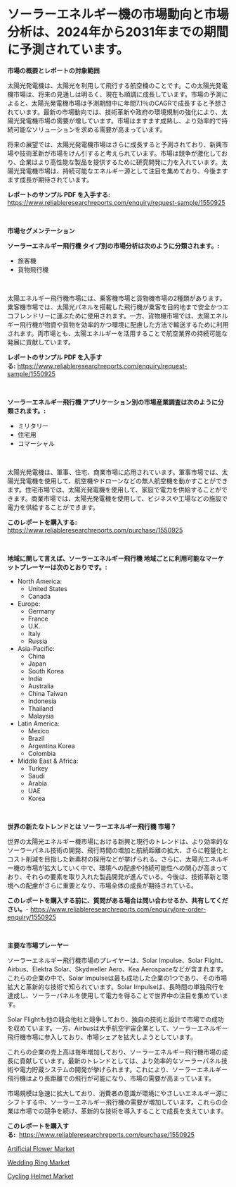 <p><h1>ソーラーエネルギー機の市場動向と市場分析は、2024年から2031年までの期間に予測されています。</h1></p><p><strong>市場の概要とレポートの対象範囲</strong></p>
<p><p>太陽光発電機は、太陽光を利用して飛行する航空機のことです。この太陽光発電機市場は、将来の見通しは明るく、現在も順調に成長しています。市場の予測によると、太陽光発電機市場は予測期間中に年間7.1％のCAGRで成長すると予想されています。最新の市場動向では、技術革新や政府の環境規制の強化により、太陽光発電機市場の需要が増しています。市場はますます成熟し、より効率的で持続可能なソリューションを求める需要が高まっています。</p><p>将来の展望では、太陽光発電機市場はさらに成長すると予測されており、新興市場や技術革新が市場をけん引すると考えられています。市場は競争が激化しており、企業はより高性能な製品を提供するために研究開発に力を入れています。太陽光発電機市場は、持続可能なエネルギー源として注目を集めており、今後ますます成長が期待されています。</p></p>
<p><strong>レポートのサンプル PDF を入手する:</strong> <a href="https://www.reliableresearchreports.com/enquiry/request-sample/1550925">https://www.reliableresearchreports.com/enquiry/request-sample/1550925</a></p>
<p>&nbsp;</p>
<p><strong>市場セグメンテーション</strong></p>
<p><strong>ソーラーエネルギー飛行機 タイプ別の市場分析は次のように分類されます。:</strong></p>
<p><ul><li>旅客機</li><li>貨物飛行機</li></ul></p>
<p>&nbsp;</p>
<p><p>太陽エネルギー飛行機市場には、乗客機市場と貨物機市場の2種類があります。乗客機市場では、太陽光パネルを搭載した飛行機が乗客を目的地まで安全かつエコフレンドリーに運ぶために使用されます。一方、貨物機市場では、太陽エネルギー飛行機が物資や貨物を効率的かつ環境に配慮した方法で輸送するために利用されます。両市場とも、太陽エネルギーを活用することで航空業界の持続可能な発展に貢献しています。</p></p>
<p><strong>レポートのサンプル PDF を入手する:</strong>&nbsp;<a href="https://www.reliableresearchreports.com/enquiry/request-sample/1550925">https://www.reliableresearchreports.com/enquiry/request-sample/1550925</a></p>
<p>&nbsp;</p>
<p><strong> ソーラーエネルギー飛行機 アプリケーション別の市場産業調査は次のように分類されます。:</strong></p>
<p><ul><li>ミリタリー</li><li>住宅用</li><li>コマーシャル</li></ul></p>
<p>&nbsp;</p>
<p><p>太陽光発電機は、軍事、住宅、商業市場に応用されています。軍事市場では、太陽光発電機を使用して、航空機やドローンなどの無人航空機を動かすことができます。住宅市場では、太陽光発電機を使用して、家庭で電力を供給することができます。商業市場では、太陽光発電機を使用して、ビジネスや工場などの施設で電力を供給することができます。</p></p>
<p><strong>このレポートを購入する:</strong>&nbsp; <a href="https://www.reliableresearchreports.com/purchase/1550925">https://www.reliableresearchreports.com/purchase/1550925</a></p>
<p>&nbsp;</p>
<p><strong>地域に関して言えば、ソーラーエネルギー飛行機 地域ごとに利用可能なマーケットプレーヤーは次のとおりです。:</strong></p>
<p><ul>
    <li>
        North America:
        <ul>
            <li>United States</li>
            <li>Canada</li>
        </ul>
    </li>
    <li>
        Europe:
        <ul>
            <li>Germany</li>
            <li>France</li>
            <li>U.K.</li>
            <li>Italy</li>
            <li>Russia</li>
        </ul>
    </li>
    <li>
        Asia-Pacific:
        <ul>
            <li>China</li>
            <li>Japan</li>
            <li>South Korea</li>
            <li>India</li>
            <li>Australia</li>
            <li>China Taiwan</li>
            <li>Indonesia</li>
            <li>Thailand</li>
            <li>Malaysia</li>
        </ul>
    </li>
    <li>
        Latin America:
        <ul>
            <li>Mexico</li>
            <li>Brazil</li>
            <li>Argentina Korea</li>
            <li>Colombia</li>
        </ul>
    </li>
    <li>
        Middle East & Africa:
        <ul>
            <li>Turkey</li>
            <li>Saudi</li>
            <li>Arabia</li>
            <li>UAE</li>
            <li>Korea</li>
        </ul>
    </li>
    </ul></p>
<p>&nbsp;</p>
<p><strong>世界の新たなトレンドとは ソーラーエネルギー飛行機 市場？</strong></p>
<p><p>世界の太陽光エネルギー機市場における新興と現行のトレンドは、より効率的なソーラーパネル技術の開発、飛行時間の増加と航続距離の拡大、さらに軽量化とコスト削減を目指した新素材の採用などが挙げられる。さらに、太陽光エネルギー機の市場が拡大していく中で、環境への配慮や持続可能性への関心が高まっており、それらの要素を取り入れた製品開発が進んでいる。今後は、技術革新と環境への配慮がさらに重要となり、市場全体の成長が期待されている。</p></p>
<p><strong>このレポートを購入する前に、質問がある場合は問い合わせるか、共有してください。</strong>- <a href="https://www.reliableresearchreports.com/enquiry/pre-order-enquiry/1550925">https://www.reliableresearchreports.com/enquiry/pre-order-enquiry/1550925</a></p>
<p>&nbsp;</p>
<p><strong>主要な市場プレーヤー</strong></p>
<p><p>ソーラーエネルギー飛行機市場のプレイヤーは、Solar Impulse、Solar Flight、Airbus、Elektra Solar、Skydweller Aero、Kea Aerospaceなどが含まれます。これらの企業の中で、Solar Impulseは最も成功した企業の1つであり、その市場拡大と革新的な技術で知られています。Solar Impulseは、長時間の単独飛行を達成し、ソーラーパネルを使用して電力を得ることで世界中の注目を集めています。</p><p>Solar Flightも他の競合他社と競争しており、独自の技術と設計で市場での成功を収めています。一方、Airbusは大手航空宇宙企業として、ソーラーエネルギー飛行機市場に参入しており、市場シェアを拡大しようとしています。</p><p>これらの企業の売上高は毎年増加しており、ソーラーエネルギー飛行機市場の成長に貢献しています。最新のトレンドとしては、より効率的なソーラーパネル技術や電力貯蔵システムの開発が挙げられます。これにより、ソーラーエネルギー飛行機はより長距離での飛行が可能になり、市場の需要が高まっています。</p><p>市場規模は急速に拡大しており、消費者の意識が環境にやさしいエネルギー源にシフトする中、ソーラーエネルギー飛行機の需要が増加しています。これらの企業は市場での競争を続け、革新的な技術を導入することで成長を支えています。</p></p>
<p><strong>このレポートを購入する:</strong>&nbsp;&nbsp;<a href="https://www.reliableresearchreports.com/purchase/1550925">https://www.reliableresearchreports.com/purchase/1550925</a></p>
<p><p><a href="https://github.com/nathandecarvalho/Market-Research-Report-List-2/blob/main/artificial-flower-market.md">Artificial Flower Market</a></p><p><a href="https://github.com/kosella/Market-Research-Report-List-2/blob/main/wedding-ring-market.md">Wedding Ring Market</a></p><p><a href="https://github.com/kufem1/Market-Research-Report-List-1/blob/main/cycling-helmet-market.md">Cycling Helmet Market</a></p></p>